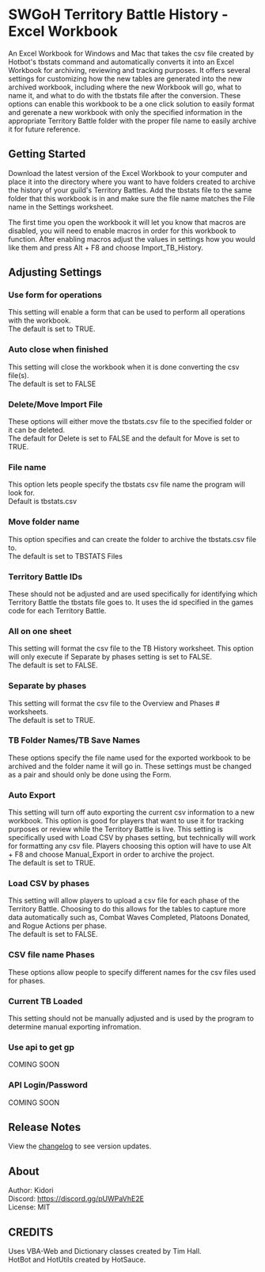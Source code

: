 # SWGoH Territory Battle History - Excel Workbook
An Excel Workbook for Windows and Mac that takes the csv file created by Hotbot's tbstats command and automatically converts it into an Excel Workbook for archiving, reviewing and tracking purposes. It offers several settings for customizing how the new tables are generated into the new archived workbook, including where the new Workbook will go, what to name it, and what to do with the tbstats file after the conversion. These options can enable this workbook to be a one click solution to easily format and gerenate a new workbook with only the specified information in the appropriate Territory Battle folder with the proper file name to easily archive it for future reference.

## Getting Started ##
Download the latest version of the Excel Workbook to your computer and place it into the directory where you want to have folders created to archive the history of your guild's Territory Battles. Add the tbstats file to the same folder that this workbook is in and make sure the file name matches the File name in the Settings worksheet. 

The first time you open the workbook it will let you know that macros are disabled, you will need to enable macros in order for this workbook to function. After enabling macros adjust the values in settings how you would like them and press Alt + F8 and choose Import_TB_History.

## Adjusting Settings ##
### Use form for operations ###
This setting will enable a form that can be used to perform all operations with the workbook.<br />
The default is set to TRUE.
### Auto close when finished ###
This setting will close the workbook when it is done converting the csv file(s).<br />
The default is set to FALSE
### Delete/Move Import File ###
These options will either move the tbstats.csv file to the specified folder or it can be deleted.<br />
The default for Delete is set to FALSE and the default for Move is set to TRUE.
### File name ###
This option lets people specify the tbstats csv file name the program will look for.<br />
Default is tbstats.csv
### Move folder name ###
This option specifies and can create the folder to archive the tbstats.csv file to.<br />
The default is set to TBSTATS Files
### Territory Battle IDs ###
These should not be adjusted and are used specifically for identifying which Territory Battle the tbstats file goes to. It uses the id specified in the games code for each Territory Battle.
### All on one sheet ###
This setting will format the csv file to the TB History worksheet. This option will only execute if Separate by phases setting is set to FALSE.<br />
The default is set to FALSE.
### Separate by phases ###
This setting will format the csv file to the Overview and Phases # worksheets.<br />
The default is set to TRUE.
### TB Folder Names/TB Save Names ###
These options specify the file name used for the exported workbook to be archived and the folder name it will go in. These settings must be changed as a pair and should only be done using the Form.
### Auto Export ###
This setting will turn off auto exporting the current csv information to a new workbook. This option is good for players that want to use it for tracking purposes or review while the Territory Battle is live. This setting is specifically used with Load CSV by phases setting, but technically will work for formatting any csv file. Players choosing this option will have to use Alt + F8 and choose Manual_Export in order to archive the project.<br />
The default is set to TRUE.
### Load CSV by phases ###
This setting will allow players to upload a csv file for each phase of the Territory Battle. Choosing to do this allows for the tables to capture more data automatically such as, Combat Waves Completed, Platoons Donated, and Rogue Actions per phase.<br />
The default is set to FALSE.
### CSV file name Phases ###
These options allow people to specify different names for the csv files used for phases.
### Current TB Loaded ###
This setting should not be manually adjusted and is used by the program to determine manual exporting infromation.
### Use api to get gp ###
COMING SOON
### API Login/Password ###
COMING SOON

## Release Notes ##
View the [changelog](/CHANGELOG.md) to see version updates.

## About ##
Author: Kidori<br />
Discord: https://discord.gg/pUWPaVhE2E<br />
License: MIT

## CREDITS ##
Uses VBA-Web and Dictionary classes created by Tim Hall.<br />
HotBot and HotUtils created by HotSauce.
